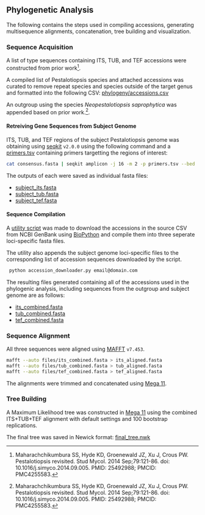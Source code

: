 ## Phylogenetic Analysis

The following contains the steps used in compiling accessions, generating multisequence alignments, concatenation, tree building and visualization.

### Sequence Acquisition
A list of type sequences containing ITS, TUB, and TEF accessions were constructed from prior work[^1].

A compiled list of Pestalotiopsis species and attached accessions was curated to remove repeat species and species outside of the target genus and formatted into the following CSV: [phylogeny/accessions.csv](accessions.csv)

An outgroup using the species _Neopestalotiopsis saprophytica_ was appended based on prior work.[^1].

#### Retreiving Gene Sequences from Subject Genome
ITS, TUB, and TEF regions of the subject Pestalotiopsis genome was obtaining using [seqkit](https://bioinf.shenwei.me/seqkit/) `v2.0.0` using the following command and a [primers.tsv](primers.tsv) containing primers targetting the regions of interest: 

```zsh
cat consensus.fasta | seqkit amplicon -j 16 -m 2 -p primers.tsv --bed
```

The outputs of each were saved as individual fasta files:
* [subject_its.fasta](files/subject_its.fasta)
* [subject_tub.fasta](files/subject_tub.fasta)
* [subject_tef.fasta](files/subject_tef.fasta)

#### Sequence Compilation
A [utility script](accession_downloader.py) was made to download the accessions in the source CSV from NCBI GenBank using [BioPython](https://biopython.org/) and compile them into three seperate loci-specific fasta files.

The utility also appends the subject genome loci-specific files to the corresponding list of accession sequences downloaded by the script.

```bash
 python accession_downloader.py email@domain.com
 ```

 The resulting files generated containing all of the accessions used in the phylogenic analysis, including sequences from the outgroup and subject genome are as follows:

* [its_combined.fasta](files/its_combined.fasta)
* [tub_combined.fasta](files/tub_combined.fasta)
* [tef_combined.fasta](files/tef_combined.fasta)

### Sequence Alignment
All three sequences were aligned using [MAFFT](https://mafft.cbrc.jp/alignment/software/) `v7.453`.

```zsh
mafft --auto files/its_combined.fasta > its_aligned.fasta
mafft --auto files/tub_combined.fasta > tub_aligned.fasta
mafft --auto files/tef_combined.fasta > tef_aligned.fasta
```

The alignments were trimmed and concatenated using [Mega 11](https://www.megasoftware.net/dload_mac_beta). 

### Tree Building
A Maximum Likelihood tree was constructed in [Mega 11](https://www.megasoftware.net/) using the combined ITS+TUB+TEF alignment with default settings and 100 bootstrap replications. 

The final tree was saved in Newick format: [final_tree.nwk](final_tree.nwk)



[^1]: Maharachchikumbura SS, Hyde KD, Groenewald JZ, Xu J, Crous PW. Pestalotiopsis revisited. Stud Mycol. 2014 Sep;79:121-86. doi: 10.1016/j.simyco.2014.09.005. PMID: 25492988; PMCID: PMC4255583.